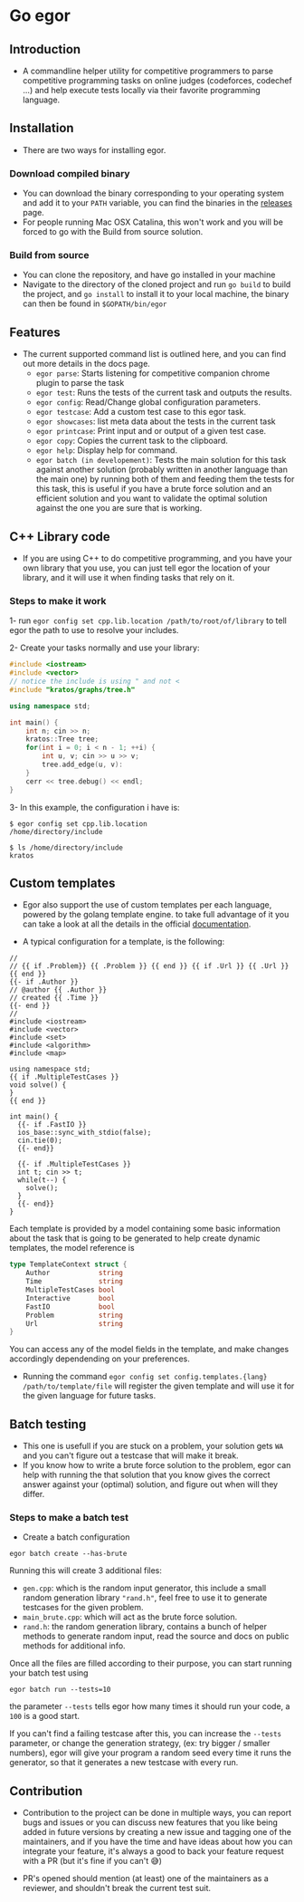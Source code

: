 # Go egor

## Introduction

- A commandline helper utility for competitive programmers to parse competitive programming tasks on online judges (codeforces, codechef ...)
and help execute tests locally via their favorite programming language.

## Installation

- There are two ways for installing egor.

### Download compiled binary
- You can download the binary corresponding to your operating system and add it to your `PATH` variable, you can find the binaries in the [releases](https://github.com/chermehdi/go-egor/releases) page.
- For people running Mac OSX Catalina, this won't work and you will be forced to go with the Build from source solution.

### Build from source
- You can clone the repository, and have go installed in your machine
- Navigate to the directory of the cloned project and run `go build` to build the project, and `go install` to install it to your local machine, the binary can then be found in `$GOPATH/bin/egor`

## Features

- The current supported command list is outlined here, and you can find out more details in the docs page.
    - `egor parse`: Starts listening for competitive companion chrome plugin to parse the task
    - `egor test`: Runs the tests of the current task and outputs the results.
    - `egor config`: Read/Change global configuration parameters.
    - `egor testcase`: Add a custom test case to this egor task.
    - `egor showcases`: list meta data about the tests in the current task 
    - `egor printcase`: Print input and or output of a given test case.
    - `egor copy`: Copies the current task to the clipboard.
    - `egor help`: Display help for command.
    - `egor batch (in developement)`: Tests the main solution for this task against another solution (probably written in another language than the main one)
    by running both of them and feeding them the tests for this task, this is useful if you have a brute force solution and an efficient solution
    and you want to validate the optimal solution against the one you are sure that is working.
    
## C++ Library code
- If you are using C++ to do competitive programming, and you have your own library that you use,
you can just tell egor the location of your library, and it will use it when finding tasks that rely on it.

### Steps to make it work
1- run `egor config set cpp.lib.location /path/to/root/of/library` to tell egor the path to use to resolve your includes.

2- Create your tasks normally and use your library:

```cpp
#include <iostream>
#include <vector>
// notice the include is using " and not <
#include "kratos/graphs/tree.h"

using namespace std;

int main() {
    int n; cin >> n;
    kratos::Tree tree;
    for(int i = 0; i < n - 1; ++i) {
        int u, v; cin >> u >> v;
        tree.add_edge(u, v):
    } 
    cerr << tree.debug() << endl;
}
```

3- In this example, the configuration i have is:
```
$ egor config set cpp.lib.location
/home/directory/include

$ ls /home/directory/include
kratos
``` 

## Custom templates

- Egor also support the use of custom templates per each language, powered by the golang template engine. to take full advantage of it you can
take a look at all the details in the official [documentation](https://golang.org/pkg/text/template/).

- A typical configuration for a template, is the following: 
```
//
// {{ if .Problem}} {{ .Problem }} {{ end }} {{ if .Url }} {{ .Url }} {{ end }}
{{- if .Author }}
// @author {{ .Author }}
// created {{ .Time }}
{{- end }}
// 
#include <iostream>
#include <vector>
#include <set>
#include <algorithm>
#include <map>

using namespace std;
{{ if .MultipleTestCases }}
void solve() {
}
{{ end }}

int main() {
  {{- if .FastIO }}
  ios_base::sync_with_stdio(false);
  cin.tie(0);
  {{- end}}

  {{- if .MultipleTestCases }}
  int t; cin >> t;
  while(t--) {
    solve();
  }
  {{- end}}
}
```
Each template is provided by a model containing some basic information about the task that is going to be generated
to help create dynamic templates, the model reference is
```go
type TemplateContext struct {
	Author            string
	Time              string
	MultipleTestCases bool
	Interactive       bool
	FastIO            bool
	Problem           string
	Url               string
}
```
You can access any of the model fields in the template, and make changes accordingly dependending on your preferences.
- Running the command `egor config set config.templates.{lang} /path/to/template/file` will register the given template and will use it for the given language for future tasks.

## Batch testing

- This one is usefull if you are stuck on a problem, your solution gets `WA` and
you can't figure out a testcase that will make it break.
- If you know how to write a brute force solution to the problem, egor can help
  with running the that solution that you know gives the correct answer against
  your (optimal) solution, and figure out when will they differ.

### Steps to make a batch test
- Create a batch configuration

```
egor batch create --has-brute
```

Running this will create 3 additional files: 

- `gen.cpp`: which is the random input generator, this include a small random
  generation library `"rand.h"`, feel free to use it to generate testcases for
  the given problem.
- `main_brute.cpp`: which will act as the brute force solution.
- `rand.h`: the random generation library, contains a bunch of helper methods
  to generate random input, read the source and docs on public methods for
  additional info.

Once all the files are filled according to their purpose, you can start running
your batch test using

```
egor batch run --tests=10
```

the parameter `--tests` tells egor how many times it should run your code,
a `100` is a good start.

If you can't find a failing testcase after this, you can increase the
`--tests` parameter, or change the generation strategy, (ex: try bigger
/ smaller numbers), egor will give your program a random seed every time it runs
the generator, so that it generates a new testcase with every run.

## Contribution

- Contribution to the project can be done in multiple ways, you can report bugs and issues or you can discuss new features that you like being added in future versions by creating a new issue
and tagging one of the maintainers, and if you have the time and have ideas about how you can integrate your feature, it's always a good to back your feature request with a PR (but it's fine if you can't 😅)

- PR's opened should mention (at least) one of the maintainers as a reviewer, and shouldn't break the current test suit.
